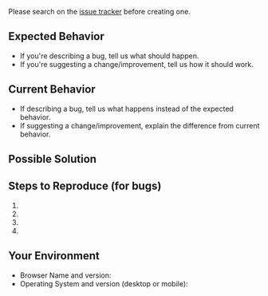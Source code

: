 Please search on the [issue tracker](https://github.com/kodethon/support/issues) before creating one.

## Expected Behavior

* If you're describing a bug, tell us what should happen.
* If you're suggesting a change/improvement, tell us how it should work.

## Current Behavior
* If describing a bug, tell us what happens instead of the expected behavior. 
* If suggesting a change/improvement, explain the difference from current behavior.

## Possible Solution
<!--- Not obligatory, but suggest a fix/reason for the bug, -->
<!--- or ideas how to implement the addition or change -->

## Steps to Reproduce (for bugs)
<!--- Provide a link to a live example, or an unambiguous set of steps to -->
<!--- reproduce this bug. Include code to reproduce, if relevant -->
1.
2.
3.
4.

## Your Environment
<!--- Include as many relevant details about the environment you experienced the bug in -->
* Browser Name and version:
* Operating System and version (desktop or mobile):
